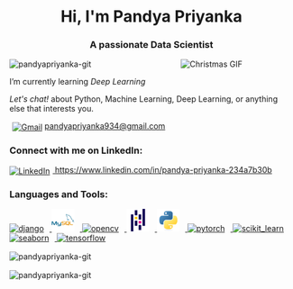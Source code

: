<h1 align="center">Hi, I'm Pandya Priyanka</h1>

<h3 align="center">A passionate Data Scientist</h3>

<img align="right" width="200" src="images/christmas.gif" alt="Christmas GIF">

<p align="left"> <img src="https://komarev.com/ghpvc/?username=pandyapriyanka-git&label=Profile%20views&color=0e75b6&style=flat" alt="pandyapriyanka-git" /> </p>

 I’m currently learning *Deep Learning*

*Let's chat!* about Python, Machine Learning, Deep Learning, or anything else that interests you.

<a href="mailto:pandyapriyanka934@gmail.com"><img src="https://upload.wikimedia.org/wikipedia/commons/7/7e/Gmail_icon_%282020%29.svg" alt="Gmail" width="20" height="15" style="vertical-align: middle; margin-left: 5px;:"></a> pandyapriyanka934@gmail.com

<h3 align="left">Connect with me on LinkedIn:</h3>
<p align="left">
<a href="https://www.linkedin.com/in/pandya-priyanka-234a7b30b" target="_blank">
  <img src="https://raw.githubusercontent.com/rahuldkjain/github-profile-readme-generator/master/src/images/icons/Social/linked-in-alt.svg" alt="LinkedIn" height="20" width="30" style="vertical-align: middle; margin-right: 5px;"/>
  https://www.linkedin.com/in/pandya-priyanka-234a7b30b
</a>
</p>

<h3 align="left">Languages and Tools:</h3>
<p align="left">
  <a href="https://www.djangoproject.com/" target="_blank" rel="noreferrer"> <img src="https://cdn.worldvectorlogo.com/logos/django.svg" alt="django" width="40" height="40" style="margin-right: 10px;"/> </a>
  <a href="https://www.mysql.com/" target="_blank" rel="noreferrer"> <img src="https://raw.githubusercontent.com/devicons/devicon/master/icons/mysql/mysql-original-wordmark.svg" alt="mysql" width="40" height="40" style="margin-right: 10px;"/> </a>
  <a href="https://opencv.org/" target="_blank" rel="noreferrer"> <img src="https://www.vectorlogo.zone/logos/opencv/opencv-icon.svg" alt="opencv" width="40" height="40" style="margin-right: 10px;"/> </a>
  <a href="https://pandas.pydata.org/" target="_blank" rel="noreferrer"> <img src="https://raw.githubusercontent.com/devicons/devicon/2ae2a900d2f041da66e950e4d48052658d850630/icons/pandas/pandas-original.svg" alt="pandas" width="40" height="40" style="margin-right: 10px;"/> </a>
  <a href="https://www.python.org" target="_blank" rel="noreferrer"> <img src="https://raw.githubusercontent.com/devicons/devicon/master/icons/python/python-original.svg" alt="python" width="40" height="40" style="margin-right: 10px;"/> </a>
  <a href="https://pytorch.org/" target="_blank" rel="noreferrer"> <img src="https://www.vectorlogo.zone/logos/pytorch/pytorch-icon.svg" alt="pytorch" width="40" height="40" style="margin-right: 10px;"/> </a>
  <a href="https://scikit-learn.org/" target="_blank" rel="noreferrer"> <img src="https://upload.wikimedia.org/wikipedia/commons/0/05/Scikit_learn_logo_small.svg" alt="scikit_learn" width="40" height="40" style="margin-right: 10px;"/> </a>
  <a href="https://seaborn.pydata.org/" target="_blank" rel="noreferrer"> <img src="https://seaborn.pydata.org/_images/logo-mark-lightbg.svg" alt="seaborn" width="40" style="margin-right: 10px;"/> </a>
  <a href="https://www.tensorflow.org" target="_blank" rel="noreferrer"> <img src="https://www.vectorlogo.zone/logos/tensorflow/tensorflow-icon.svg" alt="tensorflow" width="40" style="margin-right: 10px;"/> </a>
</p>

<p><img align="center" src="https://github-readme-stats.vercel.app/api/top-langs?username=pandyapriyanka-git&show_icons=true&locale=en&layout=compact" alt="pandyapriyanka-git" /></p>

<p><img align="center" src="https://github-readme-streak-stats.herokuapp.com/?user=pandyapriyanka-git&" alt="pandyapriyanka-git" /></p>
